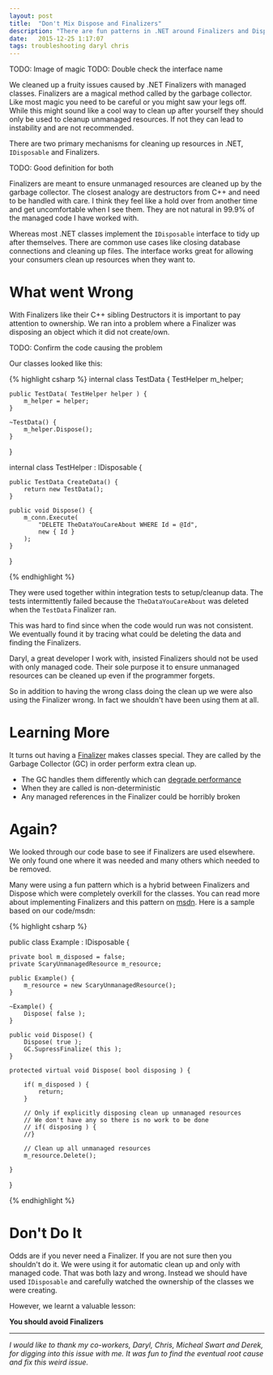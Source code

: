 ```yaml
---
layout: post
title:  "Don't Mix Dispose and Finalizers"
description: "There are fun patterns in .NET around Finalizers and Dispose."
date:   2015-12-25 1:17:07
tags: troubleshooting daryl chris
---
```


TODO: Image of magic
TODO: Double check the interface name

We cleaned up a fruity issues caused by .NET Finalizers with managed classes.
Finalizers are a magical method called by the garbage collector. Like most
magic you need to be careful or you might saw your legs off.
While this might sound like a cool way to clean up after yourself they should
 only be used to cleanup unmanaged resources. If not they can lead
to instability and are not recommended.

There are two primary mechanisms for cleaning up resources in .NET, ``IDisposable``
and Finalizers.

TODO: Good definition for both

Finalizers are meant to ensure unmanaged resources are cleaned up by the
garbage collector. The closest analogy are destructors from C++ and need to be
handled with care. I think they feel like a hold over from another time and get
uncomfortable when I see them. They are not natural in 99.9% of the managed code I have
worked with.

Whereas most .NET classes implement the ``IDisposable`` interface to tidy up after
themselves. There are common use cases like closing database connections and
cleaning up files. The interface works great for allowing your consumers clean
up resources when they want to.

What went Wrong
===============================================================================

With Finalizers like their C++ sibling Destructors it is important to pay
attention to ownership. We ran into a problem where a Finalizer was disposing an
object which it did not create/own.

TODO: Confirm the code causing the problem

Our classes looked like this:

{% highlight csharp %}
internal class TestData {
    TestHelper m_helper;

    public TestData( TestHelper helper ) {
        m_helper = helper;
    }

    ~TestData() {
        m_helper.Dispose();
    }
}

internal class TestHelper : IDisposable {

    public TestData CreateData() {
        return new TestData();
    }

    public void Dispose() {
        m_conn.Execute(
            "DELETE TheDataYouCareAbout WHERE Id = @Id",
            new { Id }
        );
    }

}

{% endhighlight %}

They were used together within integration tests to setup/cleanup data. The
tests intermittently failed because the ``TheDataYouCareAbout`` was deleted
when the ``TestData`` Finalizer ran.

This was hard to find since when the code would run was not consistent. We
eventually found it by tracing what could be deleting the data and finding the
Finalizers.

Daryl, a great developer I work with, insisted Finalizers should not be used
with only managed code. Their sole purpose it to ensure unmanaged resources can
be cleaned up even if the programmer forgets.

So in addition to having the wrong class doing the clean up we were also using
the Finalizer wrong. In fact we shouldn't have been using them at all.

Learning More
===============================================================================

It turns out having a [Finalizer][object] makes classes special. They are called
by the Garbage Collector (GC) in order perform extra clean up.

* The GC handles them differently which can [degrade performance][perf]
* When they are called is non-deterministic
* Any managed references in the Finalizer could be horribly broken

Again?
===============================================================================

We looked through our code base to see if Finalizers are used elsewhere. We
only found one where it was needed and many others which needed to be removed.

Many were using a fun pattern which is a hybrid between Finalizers and Dispose
which were completely overkill for the classes. You can read more about
implementing Finalizers and this pattern on [msdn][impl]. Here is a sample
based on our code/msdn:

{% highlight csharp %}

public class Example : IDisposable {

    private bool m_disposed = false;
    private ScaryUnmanagedResource m_resource;

    public Example() {
        m_resource = new ScaryUnmanagedResource();
    }

    ~Example() {
        Dispose( false );
    }

    public void Dispose() {
        Dispose( true );
        GC.SupressFinalize( this );
    }

    protected virtual void Dispose( bool disposing ) {

        if( m_disposed ) {
            return;
        }

        // Only if explicitly disposing clean up unmanaged resources
        // We don't have any so there is no work to be done
        // if( disposing ) {
        //}

        // Clean up all unmanaged resources
        m_resource.Delete();

    }

}

{% endhighlight %}


Don't Do It
===============================================================================

Odds are if you never need a Finalizer. If you are not sure then you shouldn't
do it. We were using it for automatic clean up and only with managed code. That
was both lazy and wrong. Instead we should have used ``IDisposable`` and
carefully watched the ownership of the classes we were creating.

However, we learnt a valuable lesson:

**You should avoid Finalizers**

<hr />

*I would like to thank my co-workers, Daryl, Chris, Micheal Swart and Derek,
for digging into this issue with me. It was fun to find the eventual root cause
and fix this weird issue.*

[object]: https://msdn.microsoft.com/en-us/library/system.object.finalize(v=vs.110).aspx
[perf]: https://msdn.microsoft.com/en-us/library/ms973837.aspx#dotnetgcbasics_topic5
[impl]: https://msdn.microsoft.com/library/b1yfkh5e(v=vs.100).aspx
